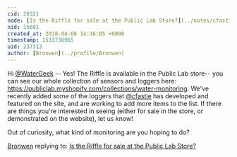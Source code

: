 ```yaml
---
cid: 20321
node: [Is the Riffle for sale at the Public Lab Store?](../notes/cfastie/01-24-2018/is-the-riffle-for-sale-at-the-public-lab-store)
nid: 15601
created_at: 2018-08-08 14:36:05 +0000
timestamp: 1533738965
uid: 237313
author: [Bronwen](../profile/Bronwen)
---
```


Hi [@WaterGeek](/profile/WaterGeek) -- Yes! The Riffle is available in the Public Lab store-- you can see our whole collection of sensors and loggers here: https://publiclab.myshopify.com/collections/water-monitoring. We've recently added some of the loggers that [@cfastie](/profile/cfastie) has developed and featured on the site, and are working to add more items to the list. If there are things you're interested in seeing (either for sale in the store, or demonstrated on the website), let us know!

Out of curiosity, what kind of monitoring are you hoping to do?

[Bronwen](../profile/Bronwen) replying to: [Is the Riffle for sale at the Public Lab Store?](../notes/cfastie/01-24-2018/is-the-riffle-for-sale-at-the-public-lab-store)

